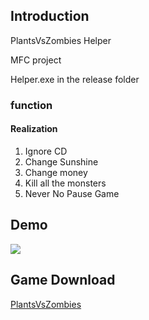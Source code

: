## Introduction ##
PlantsVsZombies Helper

MFC project

Helper.exe in the release folder

### function ###
#### Realization ####
1. Ignore CD
2. Change Sunshine
3. Change money
4. Kill all the monsters
5. Never No Pause Game

## Demo ##
![](demo.gif)

## Game Download ##

[PlantsVsZombies](http://sw.bos.baidu.com/sw-search-sp/software/00520d2720bda/PlantsVsZombiesSetup.exe)
